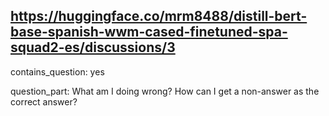## https://huggingface.co/mrm8488/distill-bert-base-spanish-wwm-cased-finetuned-spa-squad2-es/discussions/3

contains_question: yes

question_part: What am I doing wrong? How can I get a non-answer as the correct answer?
